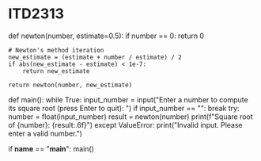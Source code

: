 # ITD2313
def newton(number, estimate=0.5):
    if number == 0:
        return 0

    # Newton's method iteration
    new_estimate = (estimate + number / estimate) / 2
    if abs(new_estimate - estimate) < 1e-7:
        return new_estimate

    return newton(number, new_estimate)


def main():
    while True:
        input_number = input("Enter a number to compute its square root (press Enter to quit): ")
        if input_number == "":
            break
        try:
            number = float(input_number)
            result = newton(number)
            print(f"Square root of {number}: {result:.6f}")
        except ValueError:
            print("Invalid input. Please enter a valid number.")


if __name__ == "__main__":
    main()
